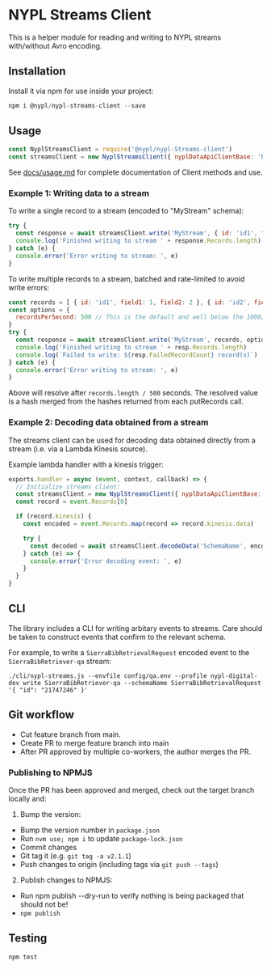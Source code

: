 # NYPL Streams Client

This is a helper module for reading and writing to NYPL streams with/without Avro encoding.

## Installation

Install it via npm for use inside your project:

```js
npm i @nypl/nypl-streams-client --save
```

## Usage

```js
const NyplStreamsClient = require('@nypl/nypl-Streams-client')
const streamsClient = new NyplStreamsClient({ nyplDataApiClientBase: 'https://example.com/api/v0.1/' })
```

See [docs/usage.md](docs/usage.md) for complete documentation of Client methods and use.

### Example 1: Writing data to a stream

To write a single record to a stream (encoded to "MyStream" schema):

```js
try {
  const response = await streamsClient.write('MyStream', { id: 'id1', field1: 1, field2: 2 })
  console.log('Finished writing to stream ' + response.Records.length)
} catch (e) {
  console.error('Error writing to stream: ', e)
}
```

To write multiple records to a stream, batched and rate-limited to avoid write errors:

```js
const records = [ { id: 'id1', field1: 1, field2: 2 }, { id: 'id2', field1: 1 }, ... ] // Array of any length
const options = {
  recordsPerSecond: 500 // This is the default and well below the 1000/s AWS constraint
}
try {
  const response = await streamsClient.write('MyStream', records, options)
  console.log('Finished writing to stream ' + resp.Records.length)
  console.log(`Failed to write: ${resp.FailedRecordCount} record(s)`)
} catch (e) {
  console.error('Error writing to stream: ', e)
}
```

Above will resolve after `records.length / 500` seconds. The resolved value is a hash merged from the hashes returned from each putRecords call.

### Example 2: Decoding data obtained from a stream

The streams client can be used for decoding data obtained directly from a stream (i.e. via a Lambda Kinesis source).

Example lambda handler with a kinesis trigger:

```js
exports.handler = async (event, context, callback) => {
  // Initialize streams client:
  const streamsClient = new NyplStreamsClient({ nyplDataApiClientBase: 'http://example.com/api/v0.1/' })
  const record = event.Records[0]

  if (record.kinesis) {
    const encoded = event.Records.map(record => record.kinesis.data)

    try {
      const decoded = await streamsClient.decodeData('SchemaName', encoded)
    } catch (e) => {
      console.error('Error decoding event: ', e)
    }
  }
}
```

## CLI

The library includes a CLI for writing arbitary events to streams. Care should be taken to construct events that confirm to the relevant schema.

For example, to write a `SierraBibRetrievalRequest` encoded event to the `SierraBibRetriever-qa` stream:
```
./cli/nypl-streams.js --envfile config/qa.env --profile nypl-digital-dev write SierraBibRetriever-qa --schemaName SierraBibRetrievalRequest '{ "id": "21747246" }'
```

## Git workflow

 - Cut feature branch from main.
 - Create PR to merge feature branch into main
 - After PR approved by multiple co-workers, the author merges the PR.

### Publishing to NPMJS

Once the PR has been approved and merged, check out the target branch locally and:

1. Bump the version:

 - Bump the version number in `package.json`
 - Run `nvm use; npm i` to update `package-lock.json`
 - Commit changes
 - Git tag it (e.g. `git tag -a v2.1.1`)
 - Push changes to origin (including tags via `git push --tags`)

2. Publish changes to NPMJS:

 - Run npm publish --dry-run to verify nothing is being packaged that should not be!
 - `npm publish`

## Testing

```js
npm test
```
